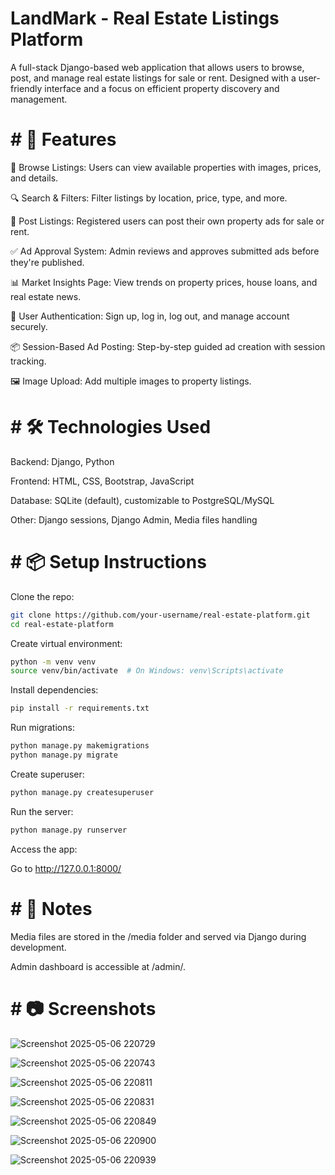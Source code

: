 # LandMark - Real Estate Listings Platform
A full-stack Django-based web application that allows users to browse, post, and manage real estate listings for sale or rent. Designed with a user-friendly interface and a focus on efficient property discovery and management.

# # 🚀 Features
🏡 Browse Listings: Users can view available properties with images, prices, and details.

🔍 Search & Filters: Filter listings by location, price, type, and more.

📢 Post Listings: Registered users can post their own property ads for sale or rent.

✅ Ad Approval System: Admin reviews and approves submitted ads before they're published.

📊 Market Insights Page: View trends on property prices, house loans, and real estate news.

🔐 User Authentication: Sign up, log in, log out, and manage account securely.

📦 Session-Based Ad Posting: Step-by-step guided ad creation with session tracking.

🖼️ Image Upload: Add multiple images to property listings.


# # 🛠️ Technologies Used
Backend: Django, Python

Frontend: HTML, CSS, Bootstrap, JavaScript

Database: SQLite (default), customizable to PostgreSQL/MySQL

Other: Django sessions, Django Admin, Media files handling


# # 📦 Setup Instructions
Clone the repo:

```bash
git clone https://github.com/your-username/real-estate-platform.git
cd real-estate-platform

```
Create virtual environment:
```bash
python -m venv venv
source venv/bin/activate  # On Windows: venv\Scripts\activate

```
Install dependencies:
```bash
pip install -r requirements.txt

```
Run migrations:
```bash
python manage.py makemigrations
python manage.py migrate

```
Create superuser:
```bash
python manage.py createsuperuser

```
Run the server:
```bash
python manage.py runserver
```
Access the app:

Go to http://127.0.0.1:8000/

# # 📌 Notes
Media files are stored in the /media folder and served via Django during development.

Admin dashboard is accessible at /admin/.


# # 📷 Screenshots
![Screenshot 2025-05-06 220729](https://github.com/user-attachments/assets/8b05dca5-02a7-4899-be36-229d5ece875f)

![Screenshot 2025-05-06 220743](https://github.com/user-attachments/assets/a5dc0cd5-9ee8-495c-96b1-38878d19e02a)

![Screenshot 2025-05-06 220811](https://github.com/user-attachments/assets/e95373ce-2bda-46b0-ac80-6fea614e5bbe)

![Screenshot 2025-05-06 220831](https://github.com/user-attachments/assets/3d419de8-af09-4914-8471-9507de6be1b2)

![Screenshot 2025-05-06 220849](https://github.com/user-attachments/assets/9f53654b-b88c-48db-97ed-9570f7642cc3)

![Screenshot 2025-05-06 220900](https://github.com/user-attachments/assets/0808a127-01fe-4c19-99df-671538a16c27)

![Screenshot 2025-05-06 220939](https://github.com/user-attachments/assets/9ba309b6-f898-4b7b-a32c-1b7eb17aa624)



